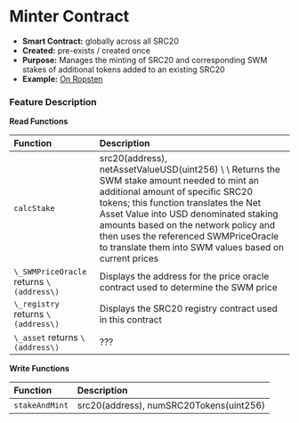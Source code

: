 # Minter Contract

* **Smart Contract:** globally across all SRC20
* **Created:** pre-exists / created once
* **Purpose:** Manages the minting of SRC20 and corresponding SWM stakes of additional  tokens added to an existing SRC20 
* **Example:**  [On Ropsten](https://ropsten.etherscan.io/address/0xe0e57388e696c4db04643147070532111b21b8e8#code)  

### Feature Description

**Read Functions**

| Function | Description |
| :--- | :--- |
| `calcStake` | src20\(address\), netAssetValueUSD\(uint256\) \ \ Returns the SWM stake amount needed to mint an additional amount of specific SRC20 tokens; this function translates the Net Asset Value into USD denominated staking amounts based on the network policy and then uses the referenced SWMPriceOracle to translate them into SWM values based on current prices |
| `\_SWMPriceOracle` returns `\(address\)` | Displays the address for the price oracle contract used to determine the SWM price |
| `\_registry` returns `\(address\)` | Displays the SRC20 registry contract used in this contract |
| `\_asset` returns `\(address\)` | ??? |

**Write Functions**

| Function | Description |
| :--- | :--- |
| `stakeAndMint` | src20\(address\), numSRC20Tokens\(uint256\) |

